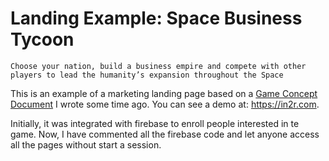 # Landing Example: Space Business Tycoon

```Choose your nation, build a business empire and compete with other players to lead the humanity’s expansion throughout the Space```

This is an example of a marketing landing page based on a [Game Concept Document](https://dulcebelluminexpertis.com/game-design/game-concept-example-space-business-tycoon.html) I wrote some time ago. You can see a demo at: https://in2r.com. 

Initially, it was integrated with firebase to enroll people interested in te game. Now, I have commented all the firebase code and let anyone access all the pages without start a session.



